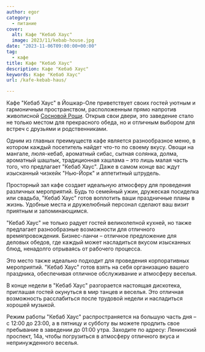```yaml
---
author: egor
category:
  - питание
cover:
  alt: Кафе "Кебаб Хаус"
  image: 2023/11/kebab-house.jpg
date: "2023-11-06T09:00:00+00:00"
tag:
  - кафе
title: Кафе "Кебаб Хаус"
description: Кафе "Кебаб Хаус"
keywords: Кафе "Кебаб Хаус"
url: /kafe-kebab-haus/

---
```

Кафе "Кебаб Хаус" в Йошкар-Оле приветствует своих гостей уютным и гармоничным пространством, расположенным прямо напротив живописной [Сосновой Рощи](/sosnovaya-roshha-joshkar-ola/). Открыв свои двери, это заведение стало не только местом для прекрасного обеда, но и отличным выбором для встреч с друзьями и родственниками.

Одним из главных преимуществ кафе является разнообразное меню, в котором каждый посетитель найдет что-то по своему вкусу. Овощи на мангале, люля-кебаб, ароматный сибас, сытная солянка, долма, ароматный шашлык, традиционная хашлама – это лишь малая часть того, что предлагает "Кебаб Хаус". Даже в самом конце вас ждут изысканный чизкейк "Нью-Йорк" и аппетитный штрудель.

Просторный зал кафе создает идеальную атмосферу для проведения различных мероприятий. Будь то семейный ужин, дружеская посиделка или свадьба, "Кебаб Хаус" готов воплотить ваши праздничные планы в жизнь. Удобные места и дружелюбный персонал сделают ваш визит приятным и запоминающимся.

"Кебаб Хаус" не только радует гостей великолепной кухней, но также предлагает разнообразные возможности для отличного времяпровождения. Бизнес-ланчи – отличное предложение для деловых обедов, где каждый может насладиться вкусом изысканных блюд, ненадолго отрываясь от рабочего процесса.

Это место также идеально подходит для проведения корпоративных мероприятий. "Кебаб Хаус" готов взять на себя организацию вашего праздника, обеспечивая отличное обслуживание и атмосферу веселья.

В конце недели в "Кебаб Хаус" разгорается настоящая дискотека, приглашая гостей окунуться в мир танцев и веселья. Это отличная возможность расслабиться после трудовой недели и насладиться хорошей музыкой.

Режим работы "Кебаб Хаус" распространяется на большую часть дня – с 12:00 до 23:00, а в пятницу и субботу вы можете продлить свое пребывание в заведении до 01:00 утра. Заходите по адресу: Ленинский проспект, 14а, чтобы погрузиться в атмосферу отличного вкуса и непринужденного веселья.
